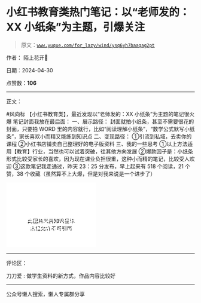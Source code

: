 # 小红书教育类热门笔记：以“老师发的：XX 小纸条”为主题，引爆关注

> 原文：[`www.yuque.com/for_lazy/wind/ysq6yh7baaqag2pt`](https://www.yuque.com/for_lazy/wind/ysq6yh7baaqag2pt)

作者： 陌上花开💐

日期：2024-04-30

点赞数：**106**

* * *

正文：

#风向标 【小红书教育类】，最近发现以“老师发的：XX 小纸条”为主题的笔记很火爆 笔记封面我放在最后面： 一、展示路径：
封面就拍小纸条，甚至不需要很花的封面，只要拍 WORD 里的内容就行，比如“阅读理解小纸条”，“数学公式默写小纸条”，家长喜欢小而精又能练到知识点
二、变现路径： ①引流到私域，去卖你的课程 ②小红书店铺卖自己整理好的电子版资料 三、我的一些思考
①以上方法适用【教育】行业，当然也可以试着突破，往其他方向发展
②爆款因子是：小纸条形式比较受家长的喜欢，因为现在课业负担很重，这种小而精的笔记，比较受人欢迎
③这款笔记我走通过，昨天 23：25 分发布，早上起来有 518 个阅读，21 个赞，38 个收藏（虽然算不上大爆，但是对我来说是一个进步了）

![](img/31162a4a35f27c3bd1c697891191ee2c.png)

* * *

评论区：

刀刀爱 : 做学生资料的新方式，作品内容比较好

* * *

公众号懒人搜索，懒人专属群分享